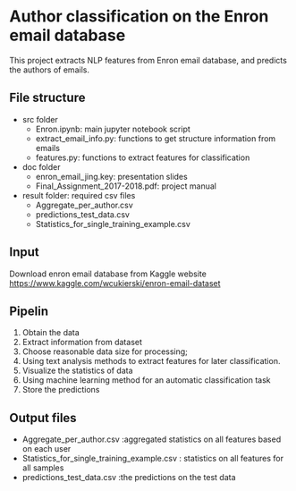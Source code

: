 # Author classification on the Enron email database


This project extracts NLP features from Enron email database, and predicts the authors of emails. 
 

## File structure
- src folder
	- Enron.ipynb: main jupyter notebook script
	- extract\_email\_info.py: functions to get structure information from emails
	- features.py: functions to extract features for classification
- doc folder
	- enron\_email\_jing.key: presentation slides
	- Final\_Assignment_2017-2018.pdf: project manual
- result folder: required csv files
	- Aggregate\_per\_author.csv
	- predictions\_test\_data.csv
	- Statistics\_for\_single\_training\_example.csv


## Input
Download enron email database from Kaggle website <https://www.kaggle.com/wcukierski/enron-email-dataset>

## Pipelin
1. Obtain the data
2. Extract information from dataset
3. Choose reasonable data size for processing;
4. Using text analysis methods to extract features for later classification.
5. Visualize the statistics of data
6. Using machine learning method for an automatic classification task
7. Store the predictions

## Output files
- Aggregate\_per\_author.csv  :aggregated statistics on all features based on each user
- Statistics\_for\_single\_training\_example.csv  : statistics on all features for all samples
- predictions\_test\_data.csv   :the predictions on the test data



